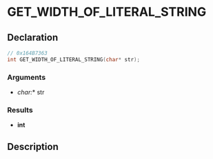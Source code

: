 # GET_WIDTH_OF_LITERAL_STRING

## Declaration
```cpp
// 0x164B7363
int GET_WIDTH_OF_LITERAL_STRING(char* str);
```

### Arguments
- **char*:** str

### Results
- **int**

## Description
